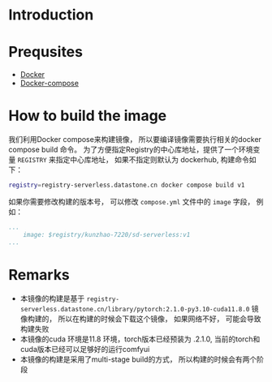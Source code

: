# Introduction


# Prequsites

- [Docker](https://docs.docker.com/get-docker/)
- [Docker-compose](https://docs.docker.com/compose/install/)

# How to build the image

我们利用Docker compose来构建镜像， 所以要编译镜像需要执行相关的docker compose build 命令。 为了方便指定Registry的中心库地址，提供了一个环境变量 `REGISTRY` 来指定中心库地址， 如果不指定则默认为 dockerhub, 构建命令如下：

```bash
registry=registry-serverless.datastone.cn docker compose build v1
```

如果你需要修改构建的版本号， 可以修改 `compose.yml` 文件中的 `image` 字段， 例如：
```yaml
...
    image: $registry/kunzhao-7220/sd-serverless:v1
...
```

# Remarks

- 本镜像的构建是基于 `registry-serverless.datastone.cn/library/pytorch:2.1.0-py3.10-cuda11.8.0` 镜像构建的， 所以在构建的时候会下载这个镜像， 如果网络不好， 可能会导致构建失败
- 本镜像的cuda 环境是11.8 环境，torch版本已经预装为 .2.1.0, 当前的torch和cuda版本已经可以足够好的运行comfyui
- 本镜像的构建是采用了multi-stage build的方式， 所以构建的时候会有两个阶段
